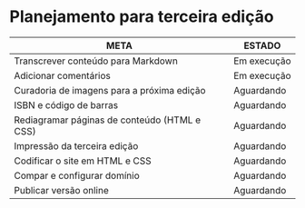 # Planejamento para terceira edição

| META | ESTADO | 
|------|--------| 
| Transcrever conteúdo para Markdown | Em execução |
| Adicionar comentários | Em execução |
| Curadoria de imagens para a próxima edição | Aguardando |
| ISBN e código de barras | Aguardando |
| Rediagramar páginas de conteúdo (HTML e CSS) | Aguardando |
| Impressão da terceira edição | Aguardando |
| Codificar o site em HTML e CSS | Aguardando |
| Compar e configurar domínio | Aguardando |
| Publicar versão online | Aguardando |
